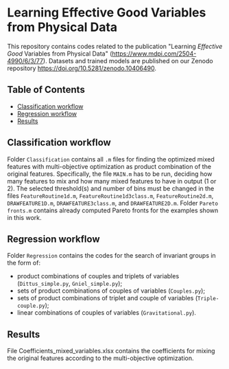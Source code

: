 # Learning Effective Good Variables from Physical Data

This repository contains codes related to the publication "Learning _Effective Good_ Variables from Physical Data" (https://www.mdpi.com/2504-4990/6/3/77). Datasets and trained models are published on our Zenodo repository https://doi.org/10.5281/zenodo.10406490.

## Table of Contents

- [Classification workflow](#classification)
- [Regression workflow](#regression)
- [Results](#results)

## Classification workflow

Folder `Classification` contains all `.m` files for finding the optimized mixed features with multi-objective optimization as product combination of the original features. Specifically, the file `MAIN.m` has to be run, deciding how many features to mix and how many mixed features to have in output (1 or 2). The selected threshold(s) and number of bins must be changed in the files `FeatureRoutine1d.m`, `FeatureRoutine1d3class.m`, `FeatureRoutine2d.m`, `DRAWFEATURE1D.m`, `DRAWFEATURE3class.m`, and `DRAWFEATURE2D.m`. Folder `Pareto fronts.m` contains already computed Pareto fronts for the examples shown in this work.

## Regression workflow

Folder `Regression` contains the codes for the search of invariant groups in the form of:
- product combinations of couples and triplets of variables (`Dittus_simple.py`, `Gniel_simple.py`);
- sets of product combinations of couples of variables (`Couples.py`);
- sets of product combinations of triplet and couple of variables (`Triple-couple.py`);
- linear combinations of couples of variables (`Gravitational.py`).

## Results

File Coefficients_mixed_variables.xlsx contains the coefficients for mixing the original features according to the multi-objective optimization.
